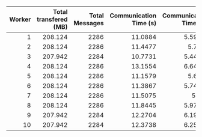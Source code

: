 |   Worker |   Total transfered (MB) |   Total Messages |   Communication Time (s) |   Communication Time (%) |   Work Time (s) |   Work Time (%) |   Other Time (s) |   Other Time (%) |
|---------:|------------------------:|-----------------:|-------------------------:|-------------------------:|----------------:|----------------:|-----------------:|-----------------:|
|        1 |                 208.124 |             2286 |                  11.0884 |                  5.59471 |         37.3558 |         18.8481 |          149.75  |          75.5572 |
|        2 |                 208.124 |             2286 |                  11.4477 |                  5.7809  |         37.8635 |         19.1204 |          148.716 |          75.0987 |
|        3 |                 207.942 |             2284 |                  10.7731 |                  5.44132 |         36.4602 |         18.4154 |          150.754 |          76.1432 |
|        4 |                 208.124 |             2286 |                  13.1554 |                  6.64202 |         38.3612 |         19.3681 |          146.547 |          73.9899 |
|        5 |                 208.124 |             2286 |                  11.1579 |                  5.6313  |         36.765  |         18.5549 |          150.218 |          75.8138 |
|        6 |                 208.124 |             2286 |                  11.3867 |                  5.74831 |         37.0757 |         18.7167 |          149.626 |          75.535  |
|        7 |                 208.124 |             2286 |                  11.5075 |                  5.804   |         37.2014 |         18.7632 |          149.559 |          75.4328 |
|        8 |                 208.124 |             2286 |                  11.8445 |                  5.97785 |         37.3342 |         18.8424 |          148.961 |          75.1798 |
|        9 |                 207.942 |             2284 |                  12.2704 |                  6.19775 |         37.6699 |         19.0269 |          148.042 |          74.7754 |
|       10 |                 207.942 |             2284 |                  12.3738 |                  6.25136 |         38.7126 |         19.5579 |          146.852 |          74.1907 |